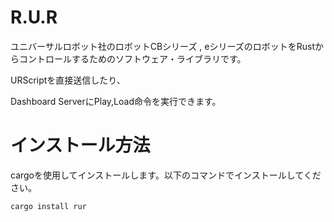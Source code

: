 # R.U.R

ユニバーサルロボット社のロボットCBシリーズ , eシリーズのロボットをRustからコントロールするためのソフトウェア・ライブラリです。

URScriptを直接送信したり、

Dashboard ServerにPlay,Load命令を実行できます。

# インストール方法

cargoを使用してインストールします。以下のコマンドでインストールしてください。

```
cargo install rur
```
